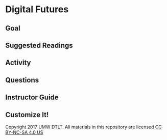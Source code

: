 # Digital Futures

## Goal

## Suggested Readings

## Activity

## Questions

## Instructor Guide

## Customize It!

Copyright 2017 UMW DTLT. All materials in this repository are licensed [CC BY-NC-SA 4.0 US](https://creativecommons.org/licenses/by-nc-sa/4.0/)
